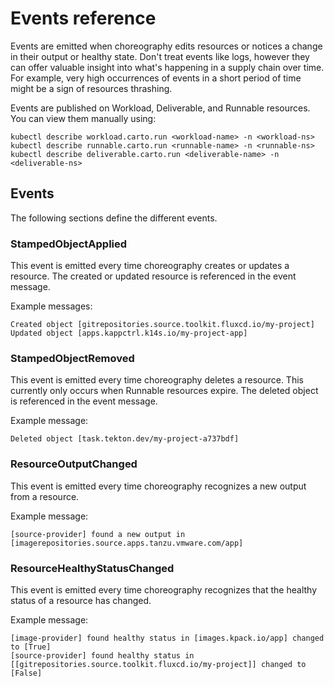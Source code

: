 # Events reference

Events are emitted when choreography edits resources or notices a change in
their output or healthy state. Don't treat events like logs, however they can
offer valuable insight into what's happening in a supply chain over time. For
example, very high occurrences of events in a short period of time might be a
sign of resources thrashing.

Events are published on Workload, Deliverable, and Runnable resources. You can
view them manually using:

```console
kubectl describe workload.carto.run <workload-name> -n <workload-ns>
kubectl describe runnable.carto.run <runnable-name> -n <runnable-ns>
kubectl describe deliverable.carto.run <deliverable-name> -n <deliverable-ns>
```

## Events

The following sections define the different events.

### StampedObjectApplied

This event is emitted every time choreography creates or updates a resource. The created or updated resource is
referenced in the event message.

Example messages:

```console
Created object [gitrepositories.source.toolkit.fluxcd.io/my-project]
Updated object [apps.kappctrl.k14s.io/my-project-app]
```

### StampedObjectRemoved

This event is emitted every time choreography deletes a resource. This currently
only occurs when Runnable resources expire. The deleted object is referenced in
the event message.

Example message:

```console
Deleted object [task.tekton.dev/my-project-a737bdf]
```

### ResourceOutputChanged

This event is emitted every time choreography recognizes a new output from a resource.

Example message:

```console
[source-provider] found a new output in [imagerepositories.source.apps.tanzu.vmware.com/app]
```

### ResourceHealthyStatusChanged

This event is emitted every time choreography recognizes that the healthy status of a resource has changed.

Example message:

```console
[image-provider] found healthy status in [images.kpack.io/app] changed to [True]
[source-provider] found healthy status in [[gitrepositories.source.toolkit.fluxcd.io/my-project]] changed to [False]
```
